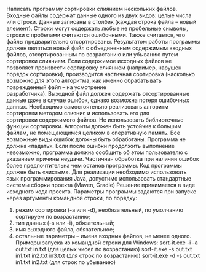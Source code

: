 Написать программу сортировки слиянием нескольких файлов.
Входные файлы содержат данные одного из двух видов: целые числа или строки. Данные записаны в
столбик (каждая строка файла – новый элемент). Строки могут содержать любые не пробельные символы,
строки с пробелами считаются ошибочными. Также считается, что файлы предварительно отсортированы.
Результатом  работы  программы  должен  являться  новый  файл  с  объединенным  содержимым входных
файлов, отсортированным по возрастанию или убыванию путем сортировки слиянием.
Если  содержимое  исходных  файлов  не  позволяет  произвести  сортировку  слиянием  (например,
нарушен порядок сортировки), производится частичная сортировка (насколько возможно для этого
алгоритма,   как   именно   обрабатывать   поврежденный   файл   –   на   усмотрение   
разработчика). Выходной  файл  должен  содержать  отсортированные  данные  даже  в  случае  ошибок,
однако возможна потеря ошибочных данных.
Необходимо самостоятельно реализовать алгоритм сортировки методом слияния и использовать его  для  
сортировки  содержимого  файлов.  Не  использовать  библиотечные  функции  сортировки. Алгоритм
должен быть устойчив к большим файлам, не помещающимся целиком в оперативную память.
Все  возможные  виды  ошибок  должны  быть  обработаны.  Программа  не  должна  «падать».  Если
после   ошибки   продолжить   выполнение   невозможно,   программа   должна   сообщить  об   этом
пользователю  с  указанием  причины  неудачи.  Частичная  обработка  при  наличии  ошибок  более
предпочтительна чем останов программы. Код программы должен быть «чистым».
Для реализации необходимо использовать язык программирования Java, допустимо использовать
стандартные системы сборки проекта (Maven, Gradle)
Решение принимается в виде исходного кода проекта.
Параметры программы задаются при запуске через аргументы командной строки, по порядку:

1.   режим сортировки (-a или -d), необязательный, по умолчанию сортируем по возрастанию;
2.   тип данных (-s или -i), обязательный;
3.   имя выходного файла, обязательное;
4.   остальные параметры – имена входных файлов, не менее одного. Примеры запуска из командной
     строки для Windows:
     sort-it.exe -i -a out.txt in.txt (для целых чисел по возрастанию)
     sort-it.exe -s out.txt in1.txt in2.txt in3.txt (для строк по возрастанию)
     sort-it.exe -d -s out.txt in1.txt in2.txt (для строк по убыванию)
